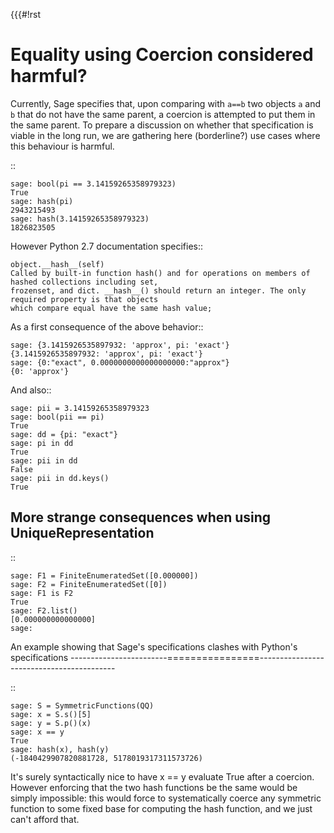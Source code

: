 {{{#!rst

Equality using Coercion considered harmful?
===========================================

Currently, Sage specifies that, upon comparing with ``a==b`` two objects `a` and `b` that do not have the same parent, a coercion is attempted to put them in the same parent. To prepare a discussion on whether that specification is viable in the long run, we are gathering here (borderline?) use cases where this behaviour is harmful.

::

    sage: bool(pi == 3.14159265358979323)
    True
    sage: hash(pi)
    2943215493
    sage: hash(3.14159265358979323)
    1826823505

However Python 2.7 documentation specifies::

    object.__hash__(self)
    Called by built-in function hash() and for operations on members of hashed collections including set,
    frozenset, and dict. __hash__() should return an integer. The only required property is that objects
    which compare equal have the same hash value;

As a first consequence of the above behavior::

    sage: {3.1415926535897932: 'approx', pi: 'exact'}
    {3.1415926535897932: 'approx', pi: 'exact'}
    sage: {0:"exact", 0.0000000000000000000:"approx"}
    {0: 'approx'}

And also::

    sage: pii = 3.14159265358979323
    sage: bool(pii == pi)
    True
    sage: dd = {pi: "exact"}
    sage: pi in dd
    True
    sage: pii in dd
    False
    sage: pii in dd.keys()
    True


More strange consequences when using UniqueRepresentation
---------------------------------------------------------

::

    sage: F1 = FiniteEnumeratedSet([0.000000])
    sage: F2 = FiniteEnumeratedSet([0])
    sage: F1 is F2
    True
    sage: F2.list()
    [0.000000000000000]
    sage: 

An example showing that Sage's specifications clashes with Python's specifications
------------------------================------------------------------------------

::

    sage: S = SymmetricFunctions(QQ)
    sage: x = S.s()[5]
    sage: y = S.p()(x)
    sage: x == y
    True
    sage: hash(x), hash(y)
    (-1840429907820881728, 5178019317311573726)

It's surely syntactically nice to have x == y evaluate True after a
coercion. However enforcing that the two hash functions be the same
would be simply impossible: this would force to systematically coerce
any symmetric function to some fixed base for computing the hash
function, and we just can't afford that.

